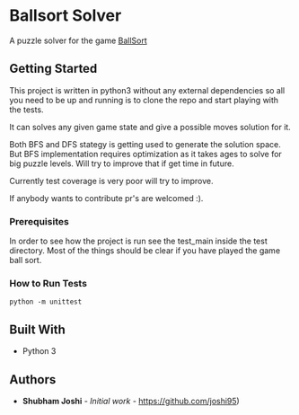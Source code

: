 # Ballsort Solver
A puzzle solver for the game [BallSort](https://play.google.com/store/apps/details?id=com.GMA.Ball.Sort.Puzzle&hl=en_IN)

## Getting Started

This project is written in python3 without any external dependencies so all you need to be up and running is to clone the repo and start playing with the tests.

It can solves any given game state and give a possible moves solution for it.

Both BFS and DFS stategy is getting used to generate the solution space. But BFS implementation requires optimization as it takes ages to solve for big puzzle levels. Will try to improve that if get time in future.

Currently test coverage is very poor will try to improve.

If anybody wants to contribute pr's are welcomed :).


### Prerequisites

In order to see how the project is run see the test_main inside the test directory. Most of the things should be clear if you have played the game ball sort.

### How to Run Tests

`python -m unittest`

## Built With

* Python 3

## Authors

* **Shubham Joshi** - *Initial work* - https://github.com/joshi95)
